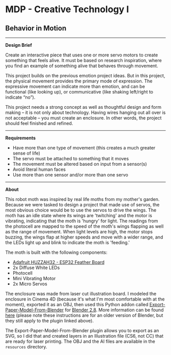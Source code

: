 # MDP - Creative Technology I
## Behavior in Motion

---

**Design Brief**

Create an interactive piece that uses one or more servo motors to create something that feels alive. It must be based on research inspiration, where you find an example of something alive that behaves through movement.

This project builds on the previous emotion project ideas. But in this project, the physical movement provides the primary mode of expression. The expressive movement can indicate more than emotion, and can be functional (like looking up), or communicative (like shaking left/right to indicate “no”).

This project needs a strong concept as well as thoughtful design and form making – it is not only about technology. Having wires hanging out all over is not acceptable – you must create an enclosure. In other words, the project should feel finished and refined.

---

**Requirements**

- Have more than one type of movement (this creates a much greater sense of life)
- The servo must be attached to something that it moves
- The movement must be altered based on input from a sensor(s)
- Avoid literal human faces
- Use more than one sensor and/or more than one servo

---

**About**

This robot moth was inspired by real life moths from my mother's garden. Because we were tasked to design a project that made use of servos, the most obvious choice would be to use the servos to drive the wings. The moth has an idle state where its wings are 'twitching' and the motor is vibrating, indicating that the moth is 'hungry' for light. The readings from the photocell are mapped to the speed of the moth's wings flapping as well as the range of movement. When light levels are high, the motor stops buzzing, the wings flap at higher speeds and move with a wider range, and the LEDs light up and blink to indicate the moth is 'feeding.' 

The moth is built with the following components:

- [Adafruit HUZZAH32 - ESP32 Feather Board](https://www.adafruit.com/product/3405)
- 2x Diffuse White LEDs
- Photocell
- Mini Vibrating Motor
- 2x Micro Servos 

The enclosure was made from laser cut illustration board. I modeled the enclosure in Cinema 4D (because it's what I'm most comfortable with at the moment), exported it as an OBJ, then used this Python addon called [Export-Paper-Model-From-Blender](https://github.com/addam/Export-Paper-Model-from-Blender) for [Blender 2.8](https://www.blender.org/download/releases/2-80/). More information can be found [here](https://www.instructables.com/id/Papercraft-With-Blender/) (please note these instructions are for an older version of Blender, but they still apply to the plugin linked above). 

The Export-Paper-Model-From-Blender plugin allows you to export as an SVG, so I did that and created layers in an Illustration file (CS6, not CC) that are ready for laser printing. The OBJ and the AI files are available in the `resources` directory.